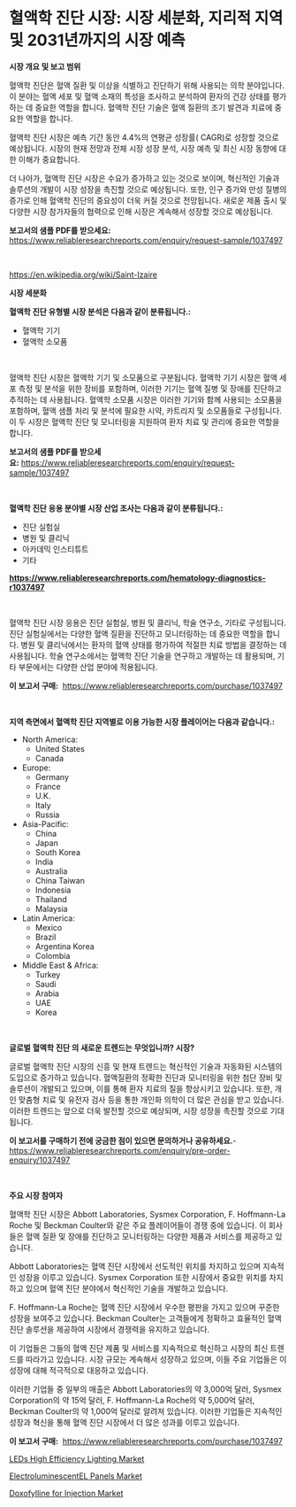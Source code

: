 <p><h1>혈액학 진단 시장: 시장 세분화, 지리적 지역 및 2031년까지의 시장 예측</h1></p><p><strong>시장 개요 및 보고 범위</strong></p>
<p><p>혈액학 진단은 혈액 질환 및 이상을 식별하고 진단하기 위해 사용되는 의학 분야입니다. 이 분야는 혈액 세포 및 혈액 소재의 특성을 조사하고 분석하여 환자의 건강 상태를 평가하는 데 중요한 역할을 합니다. 혈액학 진단 기술은 혈액 질환의 조기 발견과 치료에 중요한 역할을 합니다.</p><p>혈액학 진단 시장은 예측 기간 동안 4.4%의 연평균 성장률( CAGR)로 성장할 것으로 예상됩니다. 시장의 현재 전망과 전체 시장 성장 분석, 시장 예측 및 최신 시장 동향에 대한 이해가 중요합니다.</p><p>더 나아가, 혈액학 진단 시장은 수요가 증가하고 있는 것으로 보이며, 혁신적인 기술과 솔루션의 개발이 시장 성장을 촉진할 것으로 예상됩니다. 또한, 인구 증가와 만성 질병의 증가로 인해 혈액학 진단의 중요성이 더욱 커질 것으로 전망됩니다. 새로운 제품 출시 및 다양한 시장 참가자들의 협력으로 인해 시장은 계속해서 성장할 것으로 예상됩니다.</p></p>
<p><strong>보고서의 샘플 PDF를 받으세요:</strong> <a href="https://www.reliableresearchreports.com/enquiry/request-sample/1037497">https://www.reliableresearchreports.com/enquiry/request-sample/1037497</a></p>
<p>&nbsp;</p>
<p><a href="https://en.wikipedia.org/wiki/Saint-Izaire">https://en.wikipedia.org/wiki/Saint-Izaire</a></p>
<p><strong>시장 세분화</strong></p>
<p><strong>혈액학 진단 유형별 시장 분석은 다음과 같이 분류됩니다.:</strong></p>
<p><ul><li>혈액학 기기</li><li>혈액학 소모품</li></ul></p>
<p>&nbsp;</p>
<p><p>혈액학 진단 시장은 혈액학 기기 및 소모품으로 구분됩니다. 혈액학 기기 시장은 혈액 세포 측정 및 분석을 위한 장비를 포함하며, 이러한 기기는 혈액 질병 및 장애를 진단하고 추적하는 데 사용됩니다. 혈액학 소모품 시장은 이러한 기기와 함께 사용되는 소모품을 포함하며, 혈액 샘플 처리 및 분석에 필요한 시약, 카트리지 및 소모품들로 구성됩니다. 이 두 시장은 혈액학 진단 및 모니터링을 지원하여 환자 치료 및 관리에 중요한 역할을 합니다.</p></p>
<p><strong>보고서의 샘플 PDF를 받으세요:</strong>&nbsp;<a href="https://www.reliableresearchreports.com/enquiry/request-sample/1037497">https://www.reliableresearchreports.com/enquiry/request-sample/1037497</a></p>
<p>&nbsp;</p>
<p><strong> 혈액학 진단 응용 분야별 시장 산업 조사는 다음과 같이 분류됩니다.:</strong></p>
<p><ul><li>진단 실험실</li><li>병원 및 클리닉</li><li>아카데믹 인스티튜트</li><li>기타</li></ul></p>
<p><strong><a href="https://www.reliableresearchreports.com/hematology-diagnostics-r1037497">https://www.reliableresearchreports.com/hematology-diagnostics-r1037497</a></strong></p>
<p>&nbsp;</p>
<p><p>혈액학 진단 시장 응용은 진단 실험실, 병원 및 클리닉, 학술 연구소, 기타로 구성됩니다. 진단 실험실에서는 다양한 혈액 질환을 진단하고 모니터링하는 데 중요한 역할을 합니다. 병원 및 클리닉에서는 환자의 혈액 상태를 평가하여 적절한 치료 방법을 결정하는 데 사용됩니다. 학술 연구소에서는 혈액학 진단 기술을 연구하고 개발하는 데 활용되며, 기타 부문에서는 다양한 산업 분야에 적용됩니다.</p></p>
<p><strong>이 보고서 구매:</strong>&nbsp; <a href="https://www.reliableresearchreports.com/purchase/1037497">https://www.reliableresearchreports.com/purchase/1037497</a></p>
<p>&nbsp;</p>
<p><strong>지역 측면에서 혈액학 진단 지역별로 이용 가능한 시장 플레이어는 다음과 같습니다.:</strong></p>
<p><ul>
    <li>
        North America:
        <ul>
            <li>United States</li>
            <li>Canada</li>
        </ul>
    </li>
    <li>
        Europe:
        <ul>
            <li>Germany</li>
            <li>France</li>
            <li>U.K.</li>
            <li>Italy</li>
            <li>Russia</li>
        </ul>
    </li>
    <li>
        Asia-Pacific:
        <ul>
            <li>China</li>
            <li>Japan</li>
            <li>South Korea</li>
            <li>India</li>
            <li>Australia</li>
            <li>China Taiwan</li>
            <li>Indonesia</li>
            <li>Thailand</li>
            <li>Malaysia</li>
        </ul>
    </li>
    <li>
        Latin America:
        <ul>
            <li>Mexico</li>
            <li>Brazil</li>
            <li>Argentina Korea</li>
            <li>Colombia</li>
        </ul>
    </li>
    <li>
        Middle East & Africa:
        <ul>
            <li>Turkey</li>
            <li>Saudi</li>
            <li>Arabia</li>
            <li>UAE</li>
            <li>Korea</li>
        </ul>
    </li>
    </ul></p>
<p>&nbsp;</p>
<p><strong>글로벌 혈액학 진단 의 새로운 트렌드는 무엇입니까? 시장?</strong></p>
<p><p>글로벌 혈액학 진단 시장의 신흥 및 현재 트렌드는 혁신적인 기술과 자동화된 시스템의 도입으로 증가하고 있습니다. 혈액질환의 정확한 진단과 모니터링을 위한 첨단 장비 및 솔루션이 개발되고 있으며, 이를 통해 환자 치료의 질을 향상시키고 있습니다. 또한, 개인 맞춤형 치료 및 유전자 검사 등을 통한 개인화 의학이 더 많은 관심을 받고 있습니다. 이러한 트렌드는 앞으로 더욱 발전할 것으로 예상되며, 시장 성장을 촉진할 것으로 기대됩니다.</p></p>
<p><strong>이 보고서를 구매하기 전에 궁금한 점이 있으면 문의하거나 공유하세요.</strong>- <a href="https://www.reliableresearchreports.com/enquiry/pre-order-enquiry/1037497">https://www.reliableresearchreports.com/enquiry/pre-order-enquiry/1037497</a></p>
<p>&nbsp;</p>
<p><strong>주요 시장 참여자</strong></p>
<p><p>혈액학 진단 시장은 Abbott Laboratories, Sysmex Corporation, F. Hoffmann-La Roche 및 Beckman Coulter와 같은 주요 플레이어들이 경쟁 중에 있습니다. 이 회사들은 혈액 질환 및 장애를 진단하고 모니터링하는 다양한 제품과 서비스를 제공하고 있습니다.</p><p>Abbott Laboratories는 혈액 진단 시장에서 선도적인 위치를 차지하고 있으며 지속적인 성장을 이루고 있습니다. Sysmex Corporation 또한 시장에서 중요한 위치를 차지하고 있으며 혈액 진단 분야에서 혁신적인 기술을 개발하고 있습니다.</p><p>F. Hoffmann-La Roche는 혈액 진단 시장에서 우수한 평판을 가지고 있으며 꾸준한 성장을 보여주고 있습니다. Beckman Coulter는 고객들에게 정확하고 효율적인 혈액 진단 솔루션을 제공하여 시장에서 경쟁력을 유지하고 있습니다.</p><p>이 기업들은 그들의 혈액 진단 제품 및 서비스를 지속적으로 혁신하고 시장의 최신 트렌드를 따라가고 있습니다. 시장 규모는 계속해서 성장하고 있으며, 이들 주요 기업들은 이 성장에 대해 적극적으로 대응하고 있습니다.</p><p>이러한 기업들 중 일부의 매출은 Abbott Laboratories의 약 3,000억 달러, Sysmex Corporation의 약 15억 달러, F. Hoffmann-La Roche의 약 5,000억 달러, Beckman Coulter의 약 1,000억 달러로 알려져 있습니다. 이러한 기업들은 지속적인 성장과 혁신을 통해 혈액 진단 시장에서 더 많은 성과를 이루고 있습니다.</p></p>
<p><strong>이 보고서 구매:</strong>&nbsp;&nbsp;<a href="https://www.reliableresearchreports.com/purchase/1037497">https://www.reliableresearchreports.com/purchase/1037497</a></p>
<p><p><a href="https://github.com/ChloeConn57/Market-Research-Report-List-1/blob/main/leds-high-efficiency-lighting-market.md">LEDs High Efficiency Lighting Market</a></p><p><a href="https://github.com/amandajanedonnelly/Market-Research-Report-List-1/blob/main/electroluminescentel-panels-market.md">ElectroluminescentEL Panels Market</a></p><p><a href="https://issuu.com/reportprime-2/docs/doxofylline-for-injection-market-size-2030.pptx">Doxofylline for Injection Market</a></p></p>